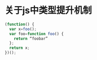 
# 关于js中类型提升机制

```js
(function() {
  var x=foo();
  var foo=function foo() {
    return “foobar”
  };
  return x;
})();
```